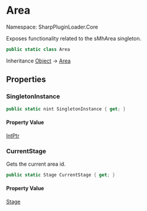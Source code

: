 # Area

Namespace: SharpPluginLoader.Core

Exposes functionality related to the sMhArea singleton.

```csharp
public static class Area
```

Inheritance [Object](https://docs.microsoft.com/en-us/dotnet/api/System.Object) → [Area](./SharpPluginLoader.Core.Area.md)

## Properties

### **SingletonInstance**

```csharp
public static nint SingletonInstance { get; }
```

#### Property Value

[IntPtr](https://docs.microsoft.com/en-us/dotnet/api/System.IntPtr)<br>

### **CurrentStage**

Gets the current area id.

```csharp
public static Stage CurrentStage { get; }
```

#### Property Value

[Stage](./SharpPluginLoader.Core.Stage.md)<br>
